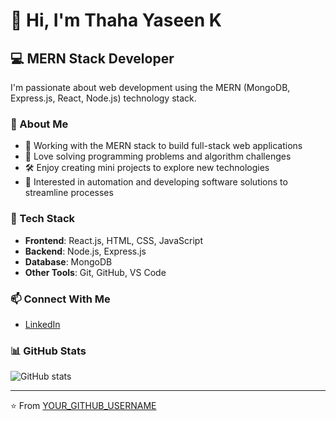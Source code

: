 # 👋 Hi, I'm Thaha Yaseen K

## 💻 MERN Stack Developer

I'm passionate about web development using the MERN (MongoDB, Express.js, React, Node.js) technology stack.

### 🚀 About Me

- 💼 Working with the MERN stack to build full-stack web applications
- 🧩 Love solving programming problems and algorithm challenges
- 🛠️ Enjoy creating mini projects to explore new technologies
- 🤖 Interested in automation and developing software solutions to streamline processes

### 🔧 Tech Stack

- **Frontend**: React.js, HTML, CSS, JavaScript
- **Backend**: Node.js, Express.js
- **Database**: MongoDB
- **Other Tools**: Git, GitHub, VS Code

### 📫 Connect With Me
- [LinkedIn](https://www.linkedin.com/in/thaha-yaseen-159932307/)

<!-- Add your social links here -->
<!-- For example:
- [Twitter](your-twitter-url)
- [Portfolio](your-portfolio-url)
-->

### 📊 GitHub Stats

![GitHub stats](https://github-readme-stats.vercel.app/api?username=thahayaseen&show_icons=true&theme=radical)

---

⭐️ From [YOUR_GITHUB_USERNAME](https://github.com/YOUR_GITHUB_USERNAME)
